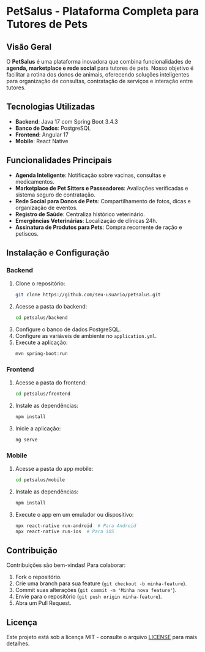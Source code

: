 # PetSalus - Plataforma Completa para Tutores de Pets

## Visão Geral
O **PetSalus** é uma plataforma inovadora que combina funcionalidades de **agenda, marketplace e rede social** para tutores de pets. Nosso objetivo é facilitar a rotina dos donos de animais, oferecendo soluções inteligentes para organização de consultas, contratação de serviços e interação entre tutores.

## Tecnologias Utilizadas
- **Backend**: Java 17 com Spring Boot 3.4.3
- **Banco de Dados**: PostgreSQL
- **Frontend**: Angular 17
- **Mobile**: React Native

## Funcionalidades Principais
- **Agenda Inteligente**: Notificação sobre vacinas, consultas e medicamentos.
- **Marketplace de Pet Sitters e Passeadores**: Avaliações verificadas e sistema seguro de contratação.
- **Rede Social para Donos de Pets**: Compartilhamento de fotos, dicas e organização de eventos.
- **Registro de Saúde**: Centraliza histórico veterinário.
- **Emergências Veterinárias**: Localização de clínicas 24h.
- **Assinatura de Produtos para Pets**: Compra recorrente de ração e petiscos.

## Instalação e Configuração
### Backend
1. Clone o repositório:
   ```sh
   git clone https://github.com/seu-usuario/petsalus.git
   ```
2. Acesse a pasta do backend:
   ```sh
   cd petsalus/backend
   ```
3. Configure o banco de dados PostgreSQL.
4. Configure as variáveis de ambiente no `application.yml`.
5. Execute a aplicação:
   ```sh
   mvn spring-boot:run
   ```

### Frontend
1. Acesse a pasta do frontend:
   ```sh
   cd petsalus/frontend
   ```
2. Instale as dependências:
   ```sh
   npm install
   ```
3. Inicie a aplicação:
   ```sh
   ng serve
   ```

### Mobile
1. Acesse a pasta do app mobile:
   ```sh
   cd petsalus/mobile
   ```
2. Instale as dependências:
   ```sh
   npm install
   ```
3. Execute o app em um emulador ou dispositivo:
   ```sh
   npx react-native run-android  # Para Android
   npx react-native run-ios  # Para iOS
   ```

## Contribuição
Contribuições são bem-vindas! Para colaborar:
1. Fork o repositório.
2. Crie uma branch para sua feature (`git checkout -b minha-feature`).
3. Commit suas alterações (`git commit -m 'Minha nova feature'`).
4. Envie para o repositório (`git push origin minha-feature`).
5. Abra um Pull Request.

## Licença
Este projeto está sob a licença MIT - consulte o arquivo [LICENSE](LICENSE) para mais detalhes.

